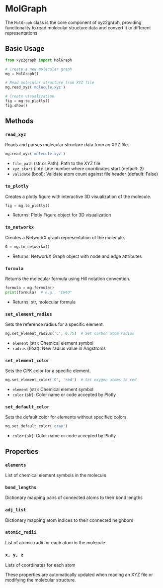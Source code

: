 # MolGraph
The `MolGraph` class is the core component of xyz2graph, providing functionality to read molecular structure data and convert it to different representations.

## Basic Usage
```python
from xyz2graph import MolGraph

# Create a new molecular graph
mg = MolGraph()

# Read molecular structure from XYZ file
mg.read_xyz('molecule.xyz')

# Create visualization
fig = mg.to_plotly()
fig.show()
```

## Methods

### `read_xyz`
Reads and parses molecular structure data from an XYZ file.
```python
mg.read_xyz('molecule.xyz')
```

- `file_path` (str or Path): Path to the XYZ file
- `xyz_start` (int): Line number where coordinates start (default: 2)
- `validate` (bool): Validate atom count against file header (default: False)

### `to_plotly`
Creates a plotly figure with interactive 3D visualization of the molecule.
```python
fig = mg.to_plotly()
```

- Returns: Plotly Figure object for 3D visualization

### `to_networkx`
Creates a NetworkX graph representation of the molecule.
```python
G = mg.to_networkx()
```

- Returns: NetworkX Graph object with node and edge attributes

### `formula`
Returns the molecular formula using Hill notation convention.
```python
formula = mg.formula()
print(formula)  # e.g., "CH4O"
```

- Returns: str, molecular formula

### `set_element_radius`
Sets the reference radius for a specific element.
```python
mg.set_element_radius('C', 0.75)  # Set carbon atom radius
```

- `element` (str): Chemical element symbol
- `radius` (float): New radius value in Angstroms

### `set_element_color`
Sets the CPK color for a specific element.
```python
mg.set_element_color('O', 'red')  # Set oxygen atoms to red
```

- `element` (str): Chemical element symbol
- `color` (str): Color name or code accepted by Plotly

### `set_default_color`
Sets the default color for elements without specified colors.
```python
mg.set_default_color('gray')
```

- `color` (str): Color name or code accepted by Plotly

## Properties

### `elements`
List of chemical element symbols in the molecule

### `bond_lengths`
Dictionary mapping pairs of connected atoms to their bond lengths

### `adj_list`
Dictionary mapping atom indices to their connected neighbors

### `atomic_radii`
List of atomic radii for each atom in the molecule

### `x, y, z`
Lists of coordinates for each atom

These properties are automatically updated when reading an XYZ file or modifying the molecular structure.
